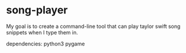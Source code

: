 # song-player

My goal is to create a command-line tool that can play taylor swift song snippets when I type them in.

dependencies:
python3
pygame


